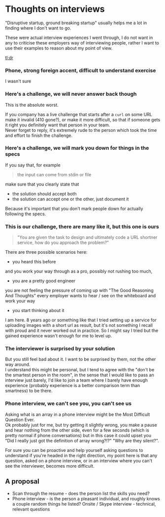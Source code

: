 # Thoughts on interviews

"Disruptive startup, ground breaking startup" usually helps me a lot in finding where I don't want to go.

These were actual interview experiences I went through, I do not want in any to criticise these employers way of interviewing people, rather I want to use their examples to reason about my point of view.

[tl;dr](#a-proposal)

### Phone, strong foreign accent, difficult to understand exercise

I wasn't sure 

### Here's a challenge, we will never answer back though

This is the absolute worst.

If you company has a live challenge that starts after a `curl` on some URL make it invalid (410 gone?), or make it more difficult, so that if someone gets it right you definitely want that person in your team.<br />
Never forget to reply, it's extremely rude to the person which took the time and effort to finish the challenge.

### Here's a challenge, we will mark you down for things in the specs

If you say that, for example

> the input can come from stdin or file

make sure that you clearly state that

 * the solution should accept both
 * the solution can accept one or the other, just document it

Because it's important that you don't mark people down for actually following the specs.

### This is our challenge, there are many like it, but this one is ours

> "You are given the task to design and ultimately code a URL shortner service, how do you approach the problem?"

There are three possible scenarios here:

* you heard this before 

and you work your way through as a pro, possibly not rushing too much, 

* you are a pretty good engineer 

you are not feeling the pressure of coming up with "The Good Reasoning And Thoughts" every employer wants to hear / see on the whiteboard and work your way 

* you start thinking about it

I am here. 8 years ago or something like that I tried setting up a service for uploading images with a short url as result, but it's not something I recall with proud and it never worked out in practice. So I might say I tried but the gained experience wasn't enough for me to level up.

### The interviewer is surprised by your solution

But you still feel bad about it. I want to be surprised by them, not the other way around.<br />
I understand this might be personal, but I tend to agree with the "don't be the smartest person in the room", in the sense that I would like to pass an interview just barely, I'd like to join a team where I barely have enough experience (probably experience is a better comparison term than smartness) to be there.

### Phone interview, we can't see you, you can't see us

Asking what is an array in a phone interview might be the Most Difficult Question Ever.<br />
Ok probably just for me, but try getting it slightly wrong, you make a pause and hear nothing from the other side, even for a few seconds (which is pretty normal if phone conversations) but in this case it could upset you "Did I really just got the definition of array wrong?!?" "Why are they silent?".

For sure you can be proactive and help yourself asking questions to understand if you're headed in the right direction, my point here is that any question, asked on a phone interview, or in an interview where you can't see the interviewer, becomes more difficult.

## A proposal

 * Scan through the resume - does the person list the skills you need?
 * Phone interview - is the person a pleasant individual, and roughly knows a couple random things he listed?
Onsite / Skype interview - technical, relevant questions
